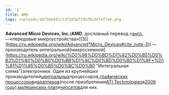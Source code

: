 ```yaml
---
id: '1'
title: AMD
logo: /uploads/a973de447c53f2d3effdbf0c94fef7eb.png
---
```

**Advanced Micro Devices, Inc.**(**AMD**, дословный перевод с[англ.](https://ru.wikipedia.org/wiki/%D0%90%D0%BD%D0%B3%D0%BB%D0%B8%D0%B9%D1%81%D0%BA%D0%B8%D0%B9_%D1%8F%D0%B7%D1%8B%D0%BA "Английский язык")—«передовые микроустройства»\[[3]](https://ru.wikipedia.org/wiki/Advanced*Micro_Devices#cite_note-3)) — производитель интегральной\[микросхемной](https://ru.wikipedia.org/wiki/%D0%98%D0%BD%D1%82%D0%B5%D0%B3%D1%80%D0%B0%D0%BB%D1%8C%D0%BD%D0%B0%D1%8F*%D1%81%D1%85%D0%B5%D0%BC%D0%B0 "Интегральная схема")электроники. Один из крупнейших производителей[центральных](https://ru.wikipedia.org/wiki/%D0%A6%D0%B5%D0%BD%D1%82%D1%80%D0%B0%D0%BB%D1%8C%D0%BD%D1%8B%D0%B9_%D0%BF%D1%80%D0%BE%D1%86%D0%B5%D1%81%D1%81%D0%BE%D1%80 "Центральный процессор")процессоров,[графических процессоров](https://ru.wikipedia.org/wiki/%D0%93%D1%80%D0%B0%D1%84%D0%B8%D1%87%D0%B5%D1%81%D0%BA%D0%B8%D0%B9_%D0%BF%D1%80%D0%BE%D1%86%D0%B5%D1%81%D1%81%D0%BE%D1%80 "Графический процессор")и[адаптеров](https://ru.wikipedia.org/wiki/%D0%92%D0%B8%D0%B4%D0%B5%D0%BE%D0%BA%D0%B0%D1%80%D1%82%D0%B0 "Видеокарта")(после приобретения[ATI Technologies](https://ru.wikipedia.org/wiki/ATI_Technologies "ATI Technologies")в[2006 году](https://ru.wikipedia.org/wiki/2006_%D0%B3%D0%BE%D0%B4 "2006 год")),[материнских плат](https://ru.wikipedia.org/wiki/%D0%9C%D0%B0%D1%82%D0%B5%D1%80%D0%B8%D0%BD%D1%81%D0%BA%D0%B0%D1%8F_%D0%BF%D0%BB%D0%B0%D1%82%D0%B0 "Материнская плата")и[чипсетов](https://ru.wikipedia.org/wiki/%D0%A7%D0%B8%D0%BF%D1%81%D0%B5%D1%82 "Чипсет")для них.
